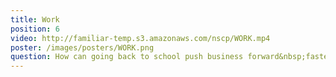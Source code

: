 ```yaml
---
title: Work
position: 6
video: http://familiar-temp.s3.amazonaws.com/nscp/WORK.mp4
poster: /images/posters/WORK.png
question: How can going back to school push business forward&nbsp;faster?
---
```


